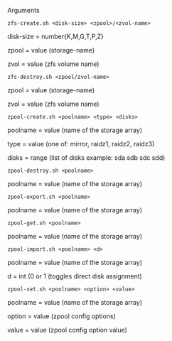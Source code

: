 Arguments

`zfs-create.sh <disk-size> <zpool>/<zvol-name>`

disk-size = number{K,M,G,T,P,Z}

zpool = value (storage-name)

zvol = value (zfs volume name)


`zfs-destroy.sh <zpool/zvol-name>`

zpool = value (storage-name)

zvol = value (zfs volume name)


`zpool-create.sh <poolname> <type> <disks>`
  
poolname = value (name of the storage array)

type = value (one of: mirror, raidz1, raidz2, raidz3)

disks = range (list of disks example: sda sdb sdc sdd)

`zpool-destroy.sh <poolname>`

poolname = value (name of the storage array)


`zpool-export.sh <poolname>`

poolname = value (name of the storage array)


`zpool-get.sh <poolname>`

poolname = value (name of the storage array)


`zpool-import.sh <poolname> <d>`

poolname = value (name of the storage array)

d = int (0 or 1 (toggles direct disk assignment)


`zpool-set.sh <poolname> <option> <value>`

poolname = value (name of the storage array)

option = value (zpool config options)

value = value (zpool config option value)

